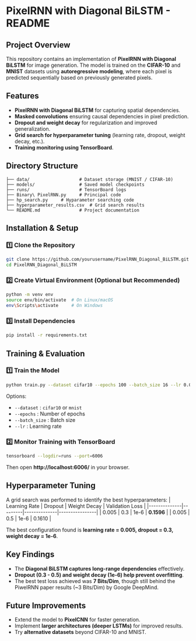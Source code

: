 # **PixelRNN with Diagonal BiLSTM - README**

## **Project Overview**
This repository contains an implementation of **PixelRNN with Diagonal BiLSTM** for image generation. The model is trained on the **CIFAR-10** and **MNIST** datasets using **autoregressive modeling**, where each pixel is predicted sequentially based on previously generated pixels.

## **Features**
- **PixelRNN with Diagonal BiLSTM** for capturing spatial dependencies.
- **Masked convolutions** ensuring causal dependencies in pixel prediction.
- **Dropout and weight decay** for regularization and improved generalization.
- **Grid search for hyperparameter tuning** (learning rate, dropout, weight decay, etc.).
- **Training monitoring using TensorBoard**.

## **Directory Structure**
```
├── data/                   # Dataset storage (MNIST / CIFAR-10)
├── models/                 # Saved model checkpoints
├── runs/                   # TensorBoard logs
├── Binary\ PixelRNN.py     # Principal code
├── hp_search.py     # Hyparameter searching code
├── hyperparameter_results.csv  # Grid search results
└── README.md               # Project documentation
```

## **Installation & Setup**
### **1️⃣ Clone the Repository**
```bash
git clone https://github.com/yourusername/PixelRNN_Diagonal_BiLSTM.git
cd PixelRNN_Diagonal_BiLSTM
```

### **2️⃣ Create Virtual Environment (Optional but Recommended)**
```bash
python -m venv env
source env/bin/activate  # On Linux/macOS
env\Scripts\activate     # On Windows
```

### **3️⃣ Install Dependencies**
```bash
pip install -r requirements.txt
```

## **Training & Evaluation**
### **1️⃣ Train the Model**
```bash
python train.py --dataset cifar10 --epochs 100 --batch_size 16 --lr 0.005
```
Options:
- `--dataset` : `cifar10` or `mnist`
- `--epochs` : Number of epochs
- `--batch_size` : Batch size
- `--lr` : Learning rate

### **2️⃣ Monitor Training with TensorBoard**
```bash
tensorboard --logdir=runs --port=6006
```
Then open **http://localhost:6006/** in your browser.


## **Hyperparameter Tuning**
A grid search was performed to identify the best hyperparameters:
| Learning Rate | Dropout | Weight Decay | Validation Loss |
|--------------|---------|--------------|----------------|
| 0.005       | 0.3     | 1e-6         | **0.1596**     |
| 0.005       | 0.5     | 1e-6         | 0.1610         |

The best configuration found is **learning rate = 0.005, dropout = 0.3, weight decay = 1e-6**.

## **Key Findings**
- The **Diagonal BiLSTM captures long-range dependencies** effectively.
- **Dropout (0.3 - 0.5) and weight decay (1e-6) help prevent overfitting**.
- The best test loss achieved was **7 Bits/Dim**, though still behind the PiwelRNN paper results (~3 Bits/Dim) by Google DeepMind.

## **Future Improvements**
- Extend the model to **PixelCNN** for faster generation.
- Implement **larger architectures (deeper LSTMs)** for improved results.
- Try **alternative datasets** beyond CIFAR-10 and MNIST.


